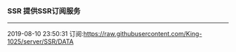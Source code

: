 ### SSR 提供SSR订阅服务
---
2019-08-10 23:50:31 订阅:https://raw.githubusercontent.com/King-1025/server/SSR/DATA
